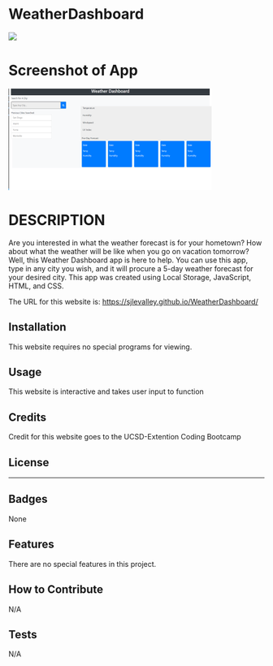 # WeatherDashboard

![](https://img.shields.io/badge/License-MIT-yellow.svg)

# Screenshot of App

![App Screenshot](WeatherDash.png "Description")

# DESCRIPTION

Are you interested in what the weather forecast is for your hometown? How about what the weather will be like when you go on vacation tomorrow? Well, this Weather Dashboard app is here to help. You can use this app, type in any city you wish, and it will procure a 5-day weather forecast for your desired city. This app was created using Local Storage, JavaScript, HTML, and CSS.

The URL for this website is: https://sjlevalley.github.io/WeatherDashboard/

## Installation

This website requires no special programs for viewing.

## Usage

This website is interactive and takes user input to function

## Credits

Credit for this website goes to the UCSD-Extention Coding Bootcamp

## License

---

## Badges

None

## Features

There are no special features in this project.

## How to Contribute

N/A

## Tests

N/A
